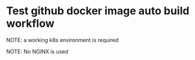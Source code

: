 # Test github docker image auto build workflow

NOTE: a working k8s environment is required

NOTE: No NGINX is used
